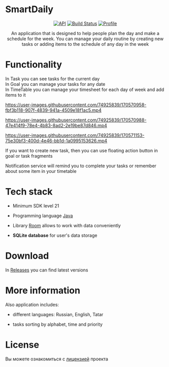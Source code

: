 # SmartDaily


<p align="center">
  <a href="https://android-arsenal.com/api?level=21"><img alt="API" src="https://img.shields.io/badge/API-21%2B-brightgreen.svg?style=flat"/></a>
  <a href="https://github.com/t8rin/FridgeXLight/actions"><img alt="Build Status" src="https://github.com/skydoves/Pokedex/workflows/Android%20CI/badge.svg"/></a> 
  <a href="https://github.com/tannec"><img alt="Profile" src="https://img.shields.io/badge/Github-tannec-blue?logo=github"/></a> 
</p>

<p align="center">
An application that is designed to help people plan the day and make a schedule for the week. You can manage your daily routine by creating new tasks or adding items to the schedule of any day in the week
</p>

# Functionality

<p align="start">
In Task you can see tasks for the current day<br>
In Goal you can manage your tasks for any date<br>
In TimeTable you can manage your timesheet for each day of week and add items to it
</p>

<p align="center">
  

https://user-images.githubusercontent.com/74925839/170570958-fbf3b118-907f-4839-941a-4509e18f1ac5.mp4


https://user-images.githubusercontent.com/74925839/170570988-47e414f9-78e4-4b83-8ad2-2e19be87d846.mp4


https://user-images.githubusercontent.com/74925839/170571153-75e30bf3-400d-4e46-bb1d-1a0995153626.mp4
  
</p>


<p align="start">
If you want to create new task, then you can use floating action button in goal or task fragments<br>
</p>


<p align="start">
Notification service will remind you to complete your tasks or remember about some item in your timetable
</p>


# Tech stack
- Minimum SDK level 21

- Programming language [Java](https://java.com/)

- Library [Room](https://developer.android.com/training/data-storage/room) allows to work with data conveniently

- <b>SQLite database</b> for user's data storage

# Download

In [Releases](https://github.com/tannec/SDaily/releases) you can find latest versions 

# More information

Also application includes:

- different languages: Russian, English, Tatar

- tasks sorting by alphabet, time and priority

# License

Вы можете ознакомиться с [лицензией](https://github.com/Tannec/SDaily/blob/master/LICENSE.md) проекта




